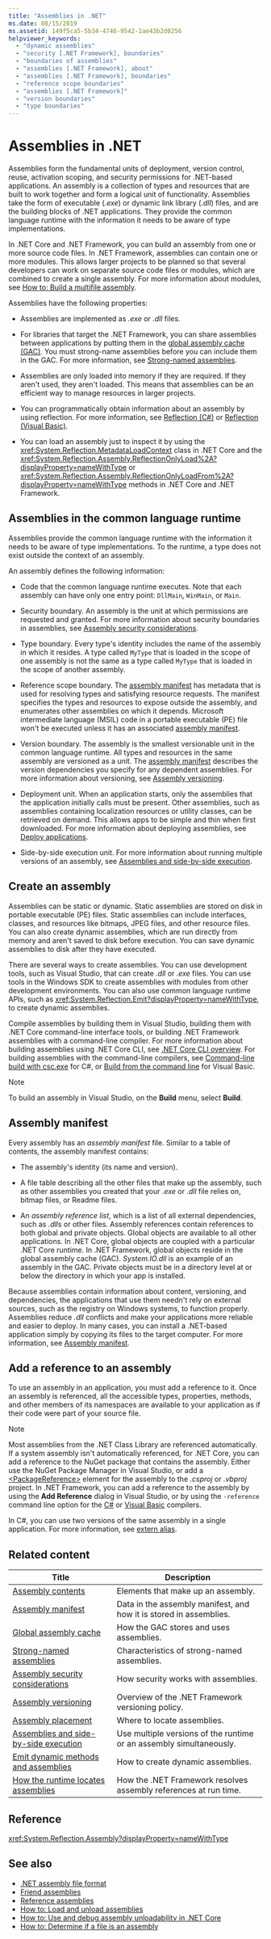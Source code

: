 ```yaml
---
title: "Assemblies in .NET"
ms.date: 08/15/2019
ms.assetid: 149f5ca5-5b34-4746-9542-1ae43b2d0256
helpviewer_keywords:
  - "dynamic assemblies"
  - "security [.NET Framework], boundaries"
  - "boundaries of assemblies"
  - "assemblies [.NET Framework], about"
  - "assemblies [.NET Framework], boundaries"
  - "reference scope boundaries"
  - "assemblies [.NET Framework]"
  - "version boundaries"
  - "type boundaries"
---
```


# Assemblies in .NET

Assemblies form the fundamental units of deployment, version control, reuse, activation scoping, and security permissions for .NET-based applications. An assembly is a collection of types and resources that are built to work together and form a logical unit of functionality. Assemblies take the form of executable (*.exe*) or dynamic link library (*.dll*) files, and are the building blocks of .NET applications. They provide the common language runtime with the information it needs to be aware of type implementations.

In .NET Core and .NET Framework, you can build an assembly from one or more source code files. In .NET Framework, assemblies can contain one or more modules. This allows larger projects to be planned so that several developers can work on separate source code files or modules, which are combined to create a single assembly. For more information about modules, see [How to: Build a multifile assembly](../../framework/app-domains/build-multifile-assembly.md).

Assemblies have the following properties:

- Assemblies are implemented as *.exe* or *.dll* files.

- For libraries that target the .NET Framework, you can share assemblies between applications by putting them in the [global assembly cache (GAC)](../../framework/app-domains/gac.md). You must strong-name assemblies before you can include them in the GAC. For more information, see [Strong-named assemblies](strong-named.md).

- Assemblies are only loaded into memory if they are required. If they aren't used, they aren't loaded. This means that assemblies can be an efficient way to manage resources in larger projects.

- You can programmatically obtain information about an assembly by using reflection. For more information, see [Reflection (C#)](../../csharp/programming-guide/concepts/reflection.md) or [Reflection (Visual Basic)](../../visual-basic/programming-guide/concepts/reflection.md).

- You can load an assembly just to inspect it by using the <xref:System.Reflection.MetadataLoadContext> class in .NET Core and the <xref:System.Reflection.Assembly.ReflectionOnlyLoad%2A?displayProperty=nameWithType> or <xref:System.Reflection.Assembly.ReflectionOnlyLoadFrom%2A?displayProperty=nameWithType> methods in .NET Core and .NET Framework.

## Assemblies in the common language runtime

Assemblies provide the common language runtime with the information it needs to be aware of type implementations. To the runtime, a type does not exist outside the context of an assembly.

An assembly defines the following information:

- Code that the common language runtime executes. Note that each assembly can have only one entry point: `DllMain`, `WinMain`, or `Main`.

- Security boundary. An assembly is the unit at which permissions are requested and granted. For more information about security boundaries in assemblies, see [Assembly security considerations](security-considerations.md).

- Type boundary. Every type's identity includes the name of the assembly in which it resides. A type called `MyType` that is loaded in the scope of one assembly is not the same as a type called `MyType` that is loaded in the scope of another assembly.

- Reference scope boundary. The [assembly manifest](#assembly-manifest) has metadata that is used for resolving types and satisfying resource requests. The manifest specifies the types and resources to expose outside the assembly, and enumerates other assemblies on which it depends. Microsoft intermediate language (MSIL) code in a portable executable (PE) file won't be executed unless it has an associated [assembly manifest](#assembly-manifest).

- Version boundary. The assembly is the smallest versionable unit in the common language runtime. All types and resources in the same assembly are versioned as a unit. The [assembly manifest](#assembly-manifest) describes the version dependencies you specify for any dependent assemblies. For more information about versioning, see [Assembly versioning](versioning.md).

- Deployment unit. When an application starts, only the assemblies that the application initially calls must be present. Other assemblies, such as assemblies containing localization resources or utility classes, can be retrieved on demand. This allows apps to be simple and thin when first downloaded. For more information about deploying assemblies, see [Deploy applications](../../framework/deployment/index.md).

- Side-by-side execution unit. For more information about running multiple versions of an assembly, see [Assemblies and side-by-side execution](side-by-side-execution.md).

## Create an assembly

Assemblies can be static or dynamic. Static assemblies are stored on disk in portable executable (PE) files. Static assemblies can include interfaces, classes, and resources like bitmaps, JPEG files, and other resource files. You can also create dynamic assemblies, which are run directly from memory and aren't saved to disk before execution. You can save dynamic assemblies to disk after they have executed.

There are several ways to create assemblies. You can use development tools, such as Visual Studio, that can create *.dll* or *.exe* files. You can use tools in the Windows SDK to create assemblies with modules from other development environments. You can also use common language runtime APIs, such as <xref:System.Reflection.Emit?displayProperty=nameWithType>, to create dynamic assemblies.

Compile assemblies by building them in Visual Studio, building them with .NET Core command-line interface tools, or building .NET Framework assemblies with a command-line compiler. For more information about building assemblies using .NET Core CLI, see [.NET Core CLI overview](../../core/tools/index.md). For building assemblies with the command-line compilers, see [Command-line build with csc.exe](../../csharp/language-reference/compiler-options/command-line-building-with-csc-exe.md) for C#, or [Build from the command line](../../visual-basic/reference/command-line-compiler/building-from-the-command-line.md) for Visual Basic.

> [!NOTE]
> To build an assembly in Visual Studio, on the **Build** menu, select **Build**.

## Assembly manifest

Every assembly has an *assembly manifest* file. Similar to a table of contents, the assembly manifest contains:

- The assembly's identity (its name and version).

- A file table describing all the other files that make up the assembly, such as other assemblies you created that your *.exe* or *.dll* file relies on, bitmap files, or Readme files.

- An *assembly reference list*, which is a list of all external dependencies, such as *.dll*s or other files. Assembly references contain references to both global and private objects. Global objects are available to all other applications. In .NET Core, global objects are coupled with a particular .NET Core runtime. In .NET Framework, global objects reside in the global assembly cache (GAC). *System.IO.dll* is an example of an assembly in the GAC. Private objects must be in a directory level at or below the directory in which your app is installed.

Because assemblies contain information about content, versioning, and dependencies, the applications that use them needn't rely on external sources, such as the registry on Windows systems, to function properly. Assemblies reduce *.dll* conflicts and make your applications more reliable and easier to deploy. In many cases, you can install a .NET-based application simply by copying its files to the target computer. For more information, see [Assembly manifest](manifest.md).

## Add a reference to an assembly

To use an assembly in an application, you must add a reference to it. Once an assembly is referenced, all the accessible types, properties, methods, and other members of its namespaces are available to your application as if their code were part of your source file.

> [!NOTE]
> Most assemblies from the .NET Class Library are referenced automatically. If a system assembly isn't automatically referenced, for .NET Core, you can add a reference to the NuGet package that contains the assembly. Either use the NuGet Package Manager in Visual Studio, or add a [\<PackageReference>](../../core/tools/dependencies.md#the-packagereference-element) element for the assembly to the *.csproj* or *.vbproj* project. In .NET Framework, you can add a reference to the assembly by using the **Add Reference** dialog in Visual Studio, or by using the `-reference` command line option for the [C#](../../csharp/language-reference/compiler-options/reference-compiler-option.md) or [Visual Basic](../../visual-basic/reference/command-line-compiler/reference.md) compilers.

In C#, you can use two versions of the same assembly in a single application. For more information, see [extern alias](../../csharp/language-reference/keywords/extern-alias.md).

## Related content

|Title|Description|
|-----------|-----------------|
|[Assembly contents](contents.md)|Elements that make up an assembly.|
|[Assembly manifest](manifest.md)|Data in the assembly manifest, and how it is stored in assemblies.|
|[Global assembly cache](../../framework/app-domains/gac.md)|How the GAC stores and uses assemblies.|
|[Strong-named assemblies](strong-named.md)|Characteristics of strong-named assemblies.|
|[Assembly security considerations](security-considerations.md)|How security works with assemblies.|
|[Assembly versioning](versioning.md)|Overview of the .NET Framework versioning policy.|
|[Assembly placement](../../framework/app-domains/assembly-placement.md)|Where to locate assemblies.|
|[Assemblies and side-by-side execution](side-by-side-execution.md)|Use multiple versions of the runtime or an assembly simultaneously.|
|[Emit dynamic methods and assemblies](../../../docs/framework/reflection-and-codedom/emitting-dynamic-methods-and-assemblies.md)|How to create dynamic assemblies.|
|[How the runtime locates assemblies](../../../docs/framework/deployment/how-the-runtime-locates-assemblies.md)|How the .NET Framework resolves assembly references at run time.|

## Reference

<xref:System.Reflection.Assembly?displayProperty=nameWithType>

## See also

- [.NET assembly file format](file-format.md)
- [Friend assemblies](friend.md)
- [Reference assemblies](reference-assemblies.md)
- [How to: Load and unload assemblies](load-unload.md)
- [How to: Use and debug assembly unloadability in .NET Core](unloadability.md)
- [How to: Determine if a file is an assembly](identify.md)
